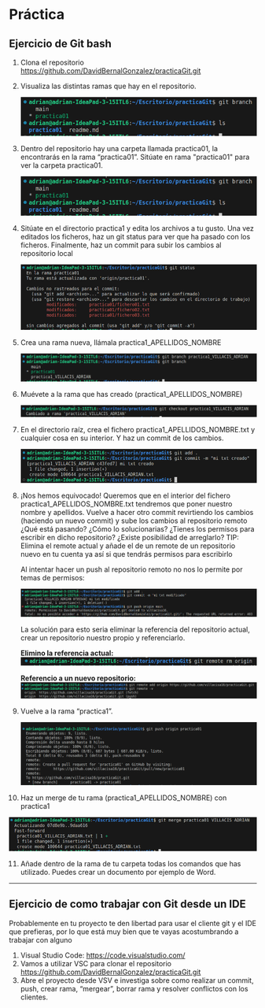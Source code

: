# Práctica
## Ejercicio de Git bash
1. Clona el repositorio https://github.com/DavidBernalGonzalez/practicaGit.git
2. Visualiza las distintas ramas que hay en el repositorio.
   
   ![ERROR](./img/img1.png)

3. Dentro del repositorio hay una carpeta llamada practica01, la encontrarás en la rama “practica01”. Sitúate en rama "practica01" para ver la carpeta practica01.

    ![ERROR](./img/img1.png)

4. Sitúate en el directorio practica1 y edita los archivos a tu gusto. Una vez editados los ficheros, haz un git status para ver que ha pasado con los ficheros. Finalmente, haz un commit para subir los cambios al repositorio local

    ![ERROR](./img/img2.png)

5. Crea una rama nueva, llámala practica1_APELLIDOS_NOMBRE

    ![ERROR](./img/img3.png)

6. Muévete a la rama que has creado (practica1_APELLIDOS_NOMBRE)

    ![ERROR](./img/img4.png)

7. En el directorio raíz, crea el fichero practica1_APELLIDOS_NOMBRE.txt y cualquier cosa en su interior. Y haz un commit de los cambios.

    ![ERROR](./img/img5.png)

8. ¡Nos hemos equivocado! Queremos que en el interior del fichero practica1_APELLIDOS_NOMBRE.txt tendremos que poner nuestro nombre y apellidos. Vuelve a hacer otro commit revirtiendo los cambios (haciendo un nuevo commit) y sube los cambios al repositorio remoto ¿Qué está pasando? ¿Cómo lo solucionarias? ¿Tienes los permisos para escribir en dicho repositorio? ¿Existe posibilidad de arreglarlo? 
TIP: Elimina el remote actual y añade el de un remote de un repositorio nuevo en tu cuenta ya así si que tendrás permisos para escribirlo

    Al intentar hacer un push al repositorio remoto no nos lo permite por temas de permisos:
    
    ![ERROR](./img/img8.png)

    La solución para esto seria eliminar la referencia del repositorio actual, crear un repositorio nuestro propio y referenciarlo.

    **Elimino la referencia actual:**
    ![ERROR](./img/img6.png)

    **Referencio a un nuevo repositorio:**
    ![ERROR](./img/img7.png)

9.  Vuelve a la rama “practica1”.

    ![ERROR](./img/img10.png)

10.  Haz un merge de tu rama (practica1_APELLIDOS_NOMBRE) con practica1

![ERROR](./img/img9.png)

11.  Añade dentro de la rama de tu carpeta todas los comandos que has utilizado. Puedes crear un documento por ejemplo de Word.



---
## Ejercicio de como trabajar con Git desde un IDE
Probablemente en tu proyecto te den libertad para usar el cliente git y el IDE que prefieras, por lo que está muy bien que te vayas acostumbrando a trabajar con alguno

1. Visual Studio Code: https://code.visualstudio.com/
2. Vamos a utilizar VSC para clonar el repositorio https://github.com/DavidBernalGonzalez/practicaGit.git
3. Abre el proyecto desde VSV e investiga sobre como realizar un commit, push, crear rama, “mergear”, borrar rama y resolver conflictos con los clientes.
